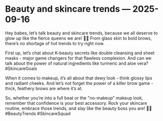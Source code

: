 # Beauty and skincare trends — 2025-09-16

Hey babes, let’s talk beauty and skincare trends, because we all deserve to glow up like the fierce queens we are! 💁‍♀️ From glass skin to bold brows, there’s no shortage of hot trends to try right now.

First up, let’s chat about K-beauty secrets like double cleansing and sheet masks - major game changers for that flawless complexion. And can we talk about the power of natural ingredients like turmeric and aloe vera? #SkincareGoals

When it comes to makeup, it’s all about that dewy look - think glossy lips and radiant cheeks. And let’s not forget the power of a killer brow game - thick, feathery brows are where it’s at.

So, whether you’re into a full beat or the "no-makeup" makeup look, remember that confidence is your best accessory. Rock your skincare routine, embrace those trends, and slay like the beauty boss you are! 💋✨ #BeautyTrends #SkincareSquad